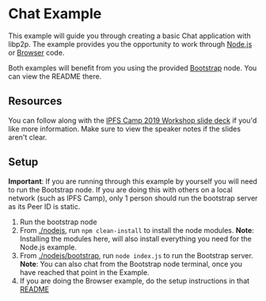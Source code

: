 # Chat Example

This example will guide you through creating a basic Chat application with libp2p. The example provides you the opportunity to work through [Node.js][nodejs] or [Browser][browser] code.

Both examples will benefit from you using the provided [Bootstrap][bootstrap] node. You can view the README there.

## Resources

You can follow along with the [IPFS Camp 2019 Workshop slide deck](https://docs.google.com/presentation/d/1a_BjIM4ORQchnMNjOMO-wCDW2VS5nXeKXIbWSEqf9jY) if you'd like more information. Make sure to view the speaker notes if the slides aren't clear.

## Setup
**Important**: If you are running through this example by yourself you will need to run the Bootstrap node. If you are doing this with others on a local network (such as IPFS Camp), only 1 person should run the bootstrap server as its Peer ID is static.

1. Run the bootstrap node
  1. From [./nodejs][nodejs], run `npm clean-install` to install the node modules. **Note**: Installing the modules here, will also install everything you need for the Node.js example.
  1. From [./nodejs/bootstrap][bootstrap], run `node index.js` to run the Bootstrap server. **Note**: You can also chat from the Bootstrap node terminal, once you have reached that point in the Example.
1. If you are doing the Browser example, do the setup instructions in that [README](./browser/README.md)

[nodejs]: ./nodejs
[browser]: ./nodejs
[bootstrap]: ./nodejs/bootstrap
